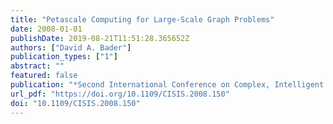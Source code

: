 ```yaml
---
title: "Petascale Computing for Large-Scale Graph Problems"
date: 2008-01-01
publishDate: 2019-08-21T11:51:28.365652Z
authors: ["David A. Bader"]
publication_types: ["1"]
abstract: ""
featured: false
publication: "*Second International Conference on Complex, Intelligent and Software Intensive Systems (CISIS-2008), March 4th-7th, 2008, Technical University of Catalonia, Barcelona, Spain*"
url_pdf: "https://doi.org/10.1109/CISIS.2008.150"
doi: "10.1109/CISIS.2008.150"
---
```


